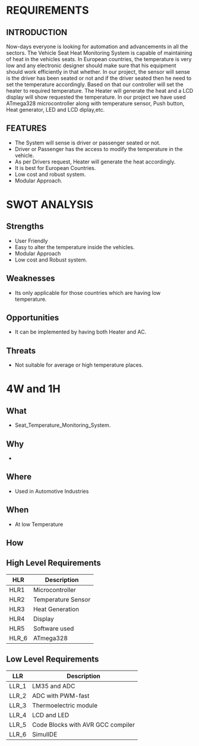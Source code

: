 # REQUIREMENTS

## INTRODUCTION
Now-days everyone is looking for automation and advancements in all the sectors. The Vehicle Seat Heat Monitoring System is capable of maintaining of heat in the vehicles seats. In European countries, the temperature is very low and any electronic designer should make sure that his equipment should work efficiently in that whether. In our project, the sensor will sense is the driver has been seated or not and if the driver seated then he need to set the temperature accordingly. Based on that our controller will set the heater to required temperature. The Heater will generate the heat and a LCD display will show requested the temperature. In our project we have used ATmega328 microcontroller along with temperature sensor, Push button, Heat generator, LED and LCD diplay,etc.

## FEATURES
- The System will sense is driver or passenger seated or not.
- Driver or Passenger has the access to modify the temperature in the vehicle.
- As per Drivers request, Heater will generate the heat accordingly.
- It is best for European Countries.
- Low cost and robust system.
- Modular Approach.

# SWOT ANALYSIS
## Strengths
- User Friendly
- Easy to alter the temperature inside the vehicles.
- Modular Approach
- Low cost and Robust system.

## Weaknesses
- Its only applicable for those countries which are having low temperature.

## Opportunities
- It can be implemented by having both Heater and AC.

## Threats
- Not suitable for average or high temperature places.

# 4W and 1H
## What
- Seat_Temperature_Monitoring_System.

## Why
-

## Where
- Used in Automotive Industries

## When
- At low Temperature

## How


## High Level Requirements
|HLR|	Description|
|-----------------------|------------|
|HLR1|	Microcontroller|
|HLR2|	Temperature Sensor|
|HLR3|	Heat Generation|
|HLR4|	Display|
|HLR5|	Software used|
|HLR_6| ATmega328|

## Low Level Requirements
|LLR|	Description|
|-----------------------|------------|
|LLR_1|	LM35 and ADC
|LLR_2|	ADC with PWM-fast
|LLR_3|	Thermoelectric module
|LLR_4|  LCD and LED
|LLR_5|	Code Blocks with AVR GCC compiler
|LLR_6|	SimulIDE



